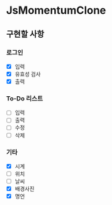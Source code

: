 # JsMomentumClone
  
## 구현할 사항
### 로그인
- [x] 입력  
- [x] 유효성 검사  
- [x] 출력  

### To-Do 리스트  
- [ ] 입력
- [ ] 출력
- [ ] 수정
- [ ] 삭제

### 기타
- [x] 시계  
- [ ] 위치  
- [ ] 날씨  
- [x] 배경사진  
- [x] 명언  
